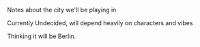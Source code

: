 Notes about the city we'll be playing in

Currently Undecided, will depend heavily on characters and vibes

Thinking it will be Berlin.